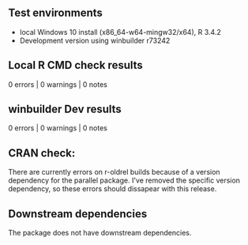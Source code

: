 ## Test environments
* local Windows 10 install (x86_64-w64-mingw32/x64), R 3.4.2
* Development version using winbuilder r73242

## Local R CMD check results
0 errors | 0 warnings | 0 notes

## winbuilder Dev results
0 errors | 0 warnings | 0 notes

## CRAN check:

There are currently errors on r-oldrel builds because of a version dependency for the parallel
package. I've removed the specific version dependency, so these errors should dissapear with this
release.

## Downstream dependencies
The package does not have downstream dependencies.
